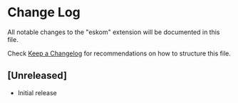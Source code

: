 # Change Log

All notable changes to the "eskom" extension will be documented in this file.

Check [Keep a Changelog](http://keepachangelog.com/) for recommendations on how to structure this file.

## [Unreleased]

- Initial release